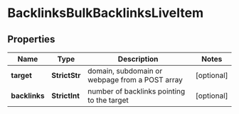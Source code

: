 # BacklinksBulkBacklinksLiveItem


## Properties

| Name | Type | Description | Notes |
|------------ | ------------- | ------------- | -------------|
**target** | **StrictStr** | domain, subdomain or webpage from a POST array |[optional]|
**backlinks** | **StrictInt** | number of backlinks pointing to the target |[optional]|